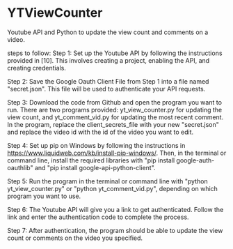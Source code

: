 # YTViewCounter
Youtube API and Python to update the view count and comments on a video.

steps to follow:
Step 1: Set up the Youtube API by following the instructions provided in [10]. This involves creating a project, enabling the API, and creating credentials.

Step 2: Save the Google Oauth Client File from Step 1 into a file named "secret.json". This file will be used to authenticate your API requests.

Step 3: Download the code from Github and open the program you want to run. There are two programs provided: yt_view_counter.py for updating the view count, and yt_comment_vid.py for updating the most recent comment. In the program, replace the client_secrets_file with your new "secret.json" and replace the video id with the id of the video you want to edit.

Step 4: Set up pip on Windows by following the instructions in  https://www.liquidweb.com/kb/install-pip-windows/. 
Then,
in the terminal or command line, 
install the required libraries with "pip install google-auth-oauthlib" and "pip install google-api-python-client".

Step 5: Run the program in the terminal or command line with "python yt_view_counter.py" or "python yt_comment_vid.py", depending on which program you want to use.

Step 6: The Youtube API will give you a link to get authenticated. Follow the link and enter the authentication code to complete the process.

Step 7: After authentication, the program should be able to update the view count or comments on the video you specified.
